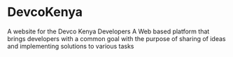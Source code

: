 # DevcoKenya
A website for the Devco Kenya Developers
A Web based platform that brings developers with a common goal with the purpose of sharing of ideas and implementing solutions to various tasks
